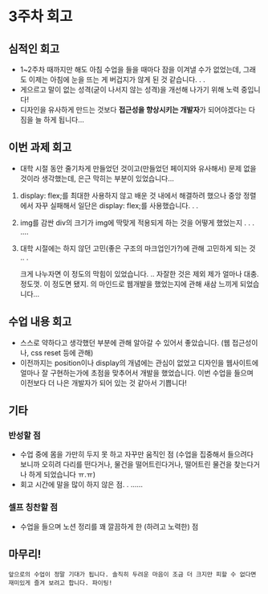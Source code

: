 <!-- 여기에 회고 내용을 작성해주세요 -->

# 3주차 회고

## 심적인 회고

- 1~2주차 때까지만 해도 아침 수업을 들을 때마다 잠을 이겨낼 수가 없었는데, 그래도 이제는 아침에 눈을 뜨는 게 버겁지가 않게 된 것 같습니다. . .
- 게으르고 말이 없는 성격(굳이 나서지 않는 성격)을 개선해 나가기 위해 노력 중입니다!
- 디자인을 유사하게 만드는 것보다 **접근성을 향상시키는 개발자**가 되어야겠다는 다짐을 늘 하게 됩니다...

## 이번 과제 회고

- 대학 시절 동안 줄기차게 만들었던 것이고(만들었던 페이지와 유사해서) 문제 없을 것이라 생각했는데, 은근 막히는 부분이 있었습니다...

1. display: flex;를 최대한 사용하지 않고 배운 것 내에서 해결하려 했으나 중앙 정렬에서 자꾸 실패해서 일단은 display: flex;를 사용했습니다. . .
2. img를 감싼 div의 크기가 img에 딱맞게 적용되게 하는 것을 어떻게 했었는지 . . . ....
3. 대학 시절에는 하지 않던 고민(좋은 구조의 마크업인가?)에 관해 고민하게 되는 것 .. .

   크게 나누자면 이 정도의 막힘이 있었습니다. .. 자잘한 것은 제외
   제가 얼마나 대충. 정도껏. 이 정도면 됐지. 의 마인드로 웹개발을 했었는지에 관해 새삼 느끼게 되었습니다...

## 수업 내용 회고

- 스스로 약하다고 생각했던 부분에 관해 알아갈 수 있어서 좋았습니다. (웹 접근성이나, css reset 등에 관해)
- 이전까지는 position이나 display의 개념에는 관심이 없었고 디자인을 웹사이트에 얼마나 잘 구현하는가에 초점을 맞추어서 개발을 했었습니다. 이번 수업을 들으며 이전보다 더 나은 개발자가 되어 있는 것 같아서 기쁩니다!

## 기타

### 반성할 점

- 수업 중에 몸을 가만히 두지 못 하고 자꾸만 움직인 점 (수업을 집중해서 들으려다 보니까 오히려 다리를 떤다거나, 물건을 떨어트린다거나, 떨어트린 물건을 찾는다거나 하게 되었습니다 ㅠ.ㅠ)
- 회고 시간에 말을 많이 하지 않은 점. . ......

### 셀프 칭찬할 점

- 수업을 들으며 노션 정리를 꽤 깔끔하게 한 (하려고 노력한) 점

## 마무리!

`앞으로의 수업이 정말 기대가 됩니다. 솔직히 두려운 마음이 조금 더 크지만 피할 수 없다면 재미있게 즐겨 보려고 합니다. 파이팅!`
